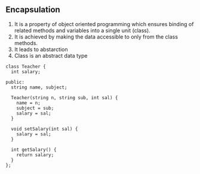 ## Encapsulation
1. It is a property of object oriented programming which ensures binding of related methods and variables into a single unit (class).
2. It is achieved by making the data accessible to only from the class methods.
3. It leads to abstarction
4. Class is an abstract data type


```
class Teacher {
  int salary;

public:
  string name, subject;

  Teacher(string n, string sub, int sal) {
    name = n;
    subject = sub;
    salary = sal;
  }

  void setSalary(int sal) {
    salary = sal;
  }

  int getSalary() {
    return salary;
  }
};
```
